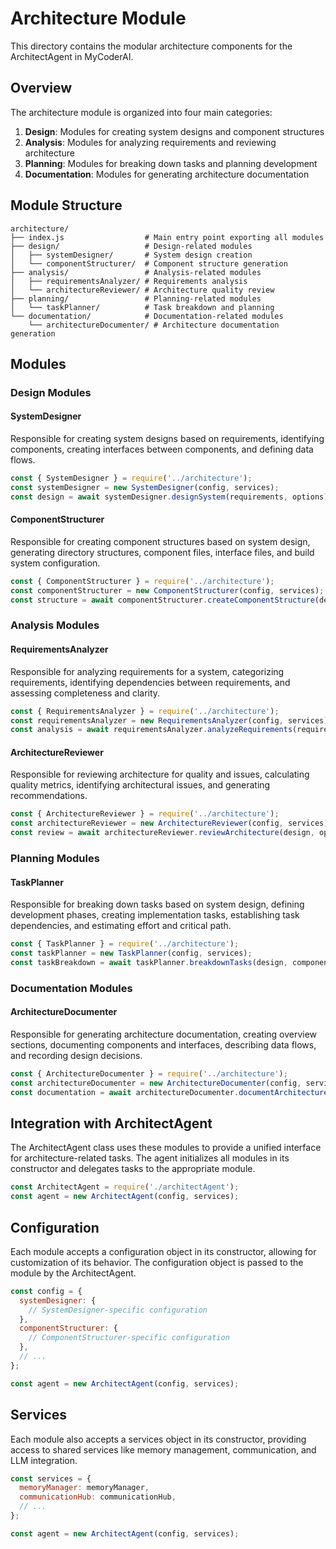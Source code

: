 # Architecture Module

This directory contains the modular architecture components for the ArchitectAgent in MyCoderAI.

## Overview

The architecture module is organized into four main categories:

1. **Design**: Modules for creating system designs and component structures
2. **Analysis**: Modules for analyzing requirements and reviewing architecture
3. **Planning**: Modules for breaking down tasks and planning development
4. **Documentation**: Modules for generating architecture documentation

## Module Structure

```
architecture/
├── index.js                  # Main entry point exporting all modules
├── design/                   # Design-related modules
│   ├── systemDesigner/       # System design creation
│   └── componentStructurer/  # Component structure generation
├── analysis/                 # Analysis-related modules
│   ├── requirementsAnalyzer/ # Requirements analysis
│   └── architectureReviewer/ # Architecture quality review
├── planning/                 # Planning-related modules
│   └── taskPlanner/          # Task breakdown and planning
└── documentation/            # Documentation-related modules
    └── architectureDocumenter/ # Architecture documentation generation
```

## Modules

### Design Modules

#### SystemDesigner

Responsible for creating system designs based on requirements, identifying components, creating interfaces between components, and defining data flows.

```javascript
const { SystemDesigner } = require('../architecture');
const systemDesigner = new SystemDesigner(config, services);
const design = await systemDesigner.designSystem(requirements, options);
```

#### ComponentStructurer

Responsible for creating component structures based on system design, generating directory structures, component files, interface files, and build system configuration.

```javascript
const { ComponentStructurer } = require('../architecture');
const componentStructurer = new ComponentStructurer(config, services);
const structure = await componentStructurer.createComponentStructure(design, options);
```

### Analysis Modules

#### RequirementsAnalyzer

Responsible for analyzing requirements for a system, categorizing requirements, identifying dependencies between requirements, and assessing completeness and clarity.

```javascript
const { RequirementsAnalyzer } = require('../architecture');
const requirementsAnalyzer = new RequirementsAnalyzer(config, services);
const analysis = await requirementsAnalyzer.analyzeRequirements(requirements, options);
```

#### ArchitectureReviewer

Responsible for reviewing architecture for quality and issues, calculating quality metrics, identifying architectural issues, and generating recommendations.

```javascript
const { ArchitectureReviewer } = require('../architecture');
const architectureReviewer = new ArchitectureReviewer(config, services);
const review = await architectureReviewer.reviewArchitecture(design, options);
```

### Planning Modules

#### TaskPlanner

Responsible for breaking down tasks based on system design, defining development phases, creating implementation tasks, establishing task dependencies, and estimating effort and critical path.

```javascript
const { TaskPlanner } = require('../architecture');
const taskPlanner = new TaskPlanner(config, services);
const taskBreakdown = await taskPlanner.breakdownTasks(design, componentStructure, options);
```

### Documentation Modules

#### ArchitectureDocumenter

Responsible for generating architecture documentation, creating overview sections, documenting components and interfaces, describing data flows, and recording design decisions.

```javascript
const { ArchitectureDocumenter } = require('../architecture');
const architectureDocumenter = new ArchitectureDocumenter(config, services);
const documentation = await architectureDocumenter.documentArchitecture(design, options);
```

## Integration with ArchitectAgent

The ArchitectAgent class uses these modules to provide a unified interface for architecture-related tasks. The agent initializes all modules in its constructor and delegates tasks to the appropriate module.

```javascript
const ArchitectAgent = require('./architectAgent');
const agent = new ArchitectAgent(config, services);
```

## Configuration

Each module accepts a configuration object in its constructor, allowing for customization of its behavior. The configuration object is passed to the module by the ArchitectAgent.

```javascript
const config = {
  systemDesigner: {
    // SystemDesigner-specific configuration
  },
  componentStructurer: {
    // ComponentStructurer-specific configuration
  },
  // ...
};

const agent = new ArchitectAgent(config, services);
```

## Services

Each module also accepts a services object in its constructor, providing access to shared services like memory management, communication, and LLM integration.

```javascript
const services = {
  memoryManager: memoryManager,
  communicationHub: communicationHub,
  // ...
};

const agent = new ArchitectAgent(config, services);